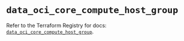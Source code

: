 # `data_oci_core_compute_host_group`

Refer to the Terraform Registry for docs: [`data_oci_core_compute_host_group`](https://registry.terraform.io/providers/hashicorp/oci/7.19.0/docs/data-sources/core_compute_host_group).

